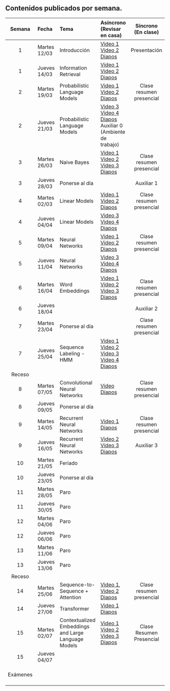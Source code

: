 ## Contenidos publicados por semana.

Semana | Fecha | Tema | Asíncrono (Revisar en casa) | Síncrono (En clase) | Evaluación 
:------------: | :------------- | :------------- | :------------- | :-------------: | :-------------: 
1 | Martes 12/03 | Introducción | [Video 1](https://www.youtube.com/watch?v=HEKTNOttGvU)  [Video 2](https://www.youtube.com/watch?v=P8cwnI-f-Kg) [Diapos](https://github.com/dccuchile/CC6205/blob/master/slides/NLP-introduction.pdf) |Presentación|
1 | Jueves 14/03 | Information Retrieval | [Video 1](https://www.youtube.com/watch?v=FXIVClF370w&list=PLppKo85eGXiXIh54H_qz48yHPHeNVJqBi&index=3) [Video 2](https://www.youtube.com/watch?v=f8nG1EMmPZk&list=PLppKo85eGXiXIh54H_qz48yHPHeNVJqBi&index=3) [Diapos](https://github.com/dccuchile/CC6205/blob/master/slides/NLP-IR.pdf) |                                        |
2 | Martes 19/03 | Probabilistic Language Models | [Video 1](https://www.youtube.com/watch?v=9E2jJ6kcb4Y&list=PLppKo85eGXiXIh54H_qz48yHPHeNVJqBi&index=3) [Video 2](https://www.youtube.com/watch?v=ZWqbEQXLra0&list=PLppKo85eGXiXIh54H_qz48yHPHeNVJqBi&index=5) [Diapos](slides/NLP-PLM.pdf) | Clase resumen presencial |
2 | Jueves 21/03 | Probabilistic Language Models | [Video 3](https://www.youtube.com/watch?v=tsumFqwFlaA&list=PLppKo85eGXiXIh54H_qz48yHPHeNVJqBi&index=6) [Video 4](https://www.youtube.com/watch?v=s3TWdv4sqkg&list=PLppKo85eGXiXIh54H_qz48yHPHeNVJqBi&index=6) [Diapos](slides/NLP-PLM.pdf) Auxiliar 0 (Ambiente de trabajo) |  |
3 | Martes 26/03 | Naive Bayes | [Video 1](https://www.youtube.com/watch?v=kG9BK9Oy1hU) [Video 2](https://www.youtube.com/watch?v=Iqte5kKHvzE) [Video 3](https://www.youtube.com/watch?v=TSJg0_X3Abk) [Diapos](slides/NLP-NB.pdf) |        Clase resumen presencial         | Tarea 1 publicación 
3 | Jueves 28/03 | Ponerse al día |                                                              | Auxiliar 1 |
4 | Martes 02/03 | Linear Models | [Video 1](https://www.youtube.com/watch?v=zhBxDsNLZEA) [Video 2](https://www.youtube.com/watch?v=Fooua_uaWSE) [Diapos](https://github.com/dccuchile/CC6205/blob/master/slides/NLP-linear.pdf) | Clase resumen presencial |
4     | Jueves 04/04 | Linear Models | [Video 3](https://www.youtube.com/watch?v=DqbzhdQa1eQ) [Video 4](https://www.youtube.com/watch?v=1nfWWXqfAzA) [Diapos](https://github.com/dccuchile/CC6205/blob/master/slides/NLP-linear.pdf) |  |
5 | Martes 09/04 | Neural Networks                                     | [Video 1](https://www.youtube.com/watch?v=oHZHA8h2xN0) [Video 2](https://www.youtube.com/watch?v=2lXank0W6G4) [Diapos](https://github.com/dccuchile/CC6205/blob/master/slides/NLP-neural.pdf) | Clase resumen presencial |
5 | Jueves 11/04 | Neural Networks                                     | [Video 3](https://www.youtube.com/watch?v=BUDIi9qItzY) [Video 4](https://www.youtube.com/watch?v=KKN2Ipy-vGk) [Diapos](https://github.com/dccuchile/CC6205/blob/master/slides/NLP-neural.pdf) |  |Control 1
6 | Martes 16/04 | Word Embeddings                                     | [Video 1](https://www.youtube.com/watch?v=wtwUsJMC9CA) [Video 2](https://www.youtube.com/watch?v=XDxzQ7JU95U) [Video 3](https://www.youtube.com/watch?v=Ikyc3DRVodk) [Diapos](https://github.com/dccuchile/CC6205/blob/master/slides/NLP-wordvectors.pdf) | Clase resumen presencial |Tarea 2 publicación
6 | Jueves 18/04 |                                                     |                                                              | Auxiliar 2 |
7 | Martes 23/04 | Ponerse al día | |        Clase resumen presencial        |
7 | Jueves 25/04 | Sequence Labeling - HMM | [Video 1](https://www.youtube.com/watch?v=-ngfOZz8yK0) [Video 2](https://www.youtube.com/watch?v=Tjgb-yQOg54) [Video 3](https://www.youtube.com/watch?v=aaa5Qoi8Vco) [Video 4](https://www.youtube.com/watch?v=4pKWIDkF_6Y) [Diapos](slides/NLP-HMM.pdf) |  |
Receso |  | |  |  |
8 | Martes 07/05 | Convolutional Neural Networks                       | [Video](https://www.youtube.com/watch?v=lLZW5Fn40r8) [Diapos](https://github.com/dccuchile/CC6205/blob/master/slides/NLP-CNN.pdf) | Clase resumen presencial |
8 | Jueves 09/05 | Ponerse al día | |  |
9 | Martes 14/05 | Recurrent Neural Networks                           | [Video 1](https://www.youtube.com/watch?v=BmhjUkzz3nk) [Diapos](https://github.com/dccuchile/CC6205/blob/master/slides/NLP-RNN.pdf) | Clase resumen presencial |
9 | Jueves 16/05 | Recurrent Neural Networks                           | [Video 2](https://www.youtube.com/watch?v=z43YFR1iIvk) [Video 3](https://youtu.be/7L5JxQdwNJk) [Diapos](https://github.com/dccuchile/CC6205/blob/master/slides/NLP-RNN.pdf) | Auxiliar 3 |Tarea 3 publicación
10 | Martes 21/05 | Feriado |  |  |
10 | Jueves 23/05 | Ponerse al día                                      |                                                              |   |
11 | Martes 28/05 | Paro                                                |                                                              |                          |
11 | Jueves 30/05 | Paro                                                |                                                              |  |
12 | Martes 04/06 | Paro                                                |                                                              |                          |
12 | Jueves 06/06 | Paro |                                                              |  |
13 | Martes 11/06 | Paro                 |  |  |
13 | Jueves 13/06 | Paro |                                                              |                          |
Receso |  | |  |  |
14 | Martes 25/06 | Sequence-to-Sequence + Attention                    | [Video 1](https://www.youtube.com/watch?v=OpKxRjISqmM&list=PLppKo85eGXiXIh54H_qz48yHPHeNVJqBi&index=35), [Video 2](https://youtu.be/WQ7ihm5voB0)  [Diapos](https://github.com/dccuchile/CC6205/blob/master/slides/NLP-seq2seq.pdf) | Clase resumen presencial |Tarea 4 publicación
14 | Jueves 27/06 | Transformer                                         | [Video 1](https://www.youtube.com/watch?v=8RE23Uq8rU0) [Diapos](https://github.com/dccuchile/CC6205/blob/master/slides/NLP-transformer.pdf) |                          |
15 | Martes 02/07 | Contextualized Embeddings and Large Language Models | [Video 1](https://www.youtube.com/watch?v=sSGbgZpHymI) [Video 2](https://www.youtube.com/watch?v=C-QfzWU6eUE)  [Video 3](https://www.youtube.com/watch?v=5j4Mgl3GuVY) [Diapos](https://github.com/dccuchile/CC6205/blob/master/slides/NLP-LLM.pdf) | Clase Resumen Presencial |
15 | Jueves 04/07 |  | |  |Control 2
Exámenes | | | |  |No haremos examen

